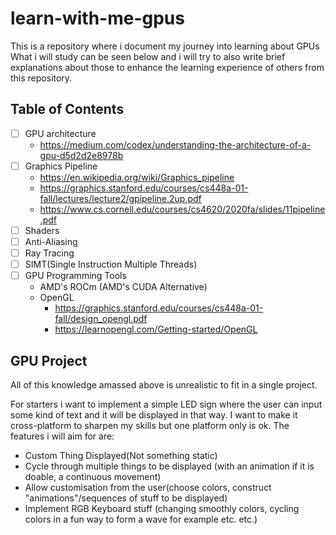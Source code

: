 # learn-with-me-gpus
This is a repository where i document my journey into learning about GPUs
What i will study can be seen below and i will try to also write brief explanations about those to enhance the learning experience of others from this repository.
## Table of Contents
- [ ] GPU architecture
  - https://medium.com/codex/understanding-the-architecture-of-a-gpu-d5d2d2e8978b
- [ ] Graphics Pipeline
  -  https://en.wikipedia.org/wiki/Graphics_pipeline
  -  https://graphics.stanford.edu/courses/cs448a-01-fall/lectures/lecture2/gpipeline.2up.pdf
  -  https://www.cs.cornell.edu/courses/cs4620/2020fa/slides/11pipeline.pdf
- [ ] Shaders
- [ ] Anti-Aliasing
- [ ] Ray Tracing
- [ ] SIMT(Single Instruction Multiple Threads)
- [ ] GPU Programming Tools
  - AMD's ROCm (AMD's CUDA Alternative)
  - OpenGL
    - https://graphics.stanford.edu/courses/cs448a-01-fall/design_opengl.pdf
    - https://learnopengl.com/Getting-started/OpenGL


## GPU Project 
All of this knowledge amassed above is unrealistic to fit in a single project.

For starters i want to implement a simple LED sign where the user can input some kind of text and it will be displayed in that way.
I want to make it cross-platform to sharpen my skills but one platform only is ok.
The features i will aim for are:
- Custom Thing Displayed(Not something static)
- Cycle through multiple things to be displayed (with an animation if it is doable, a continuous movement)
- Allow customisation from the user(choose colors, construct "animations"/sequences of stuff to be displayed)
- Implement RGB Keyboard stuff (changing smoothly colors, cycling colors in a fun way to form a wave for example etc. etc.)
